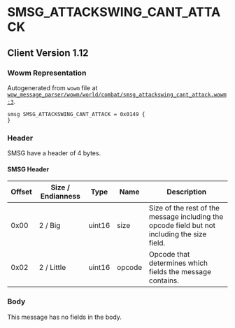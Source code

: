 # SMSG_ATTACKSWING_CANT_ATTACK

## Client Version 1.12

### Wowm Representation

Autogenerated from `wowm` file at [`wow_message_parser/wowm/world/combat/smsg_attackswing_cant_attack.wowm:3`](https://github.com/gtker/wow_messages/tree/main/wow_message_parser/wowm/world/combat/smsg_attackswing_cant_attack.wowm#L3).
```rust,ignore
smsg SMSG_ATTACKSWING_CANT_ATTACK = 0x0149 {
}
```
### Header

SMSG have a header of 4 bytes.

#### SMSG Header

| Offset | Size / Endianness | Type   | Name   | Description |
| ------ | ----------------- | ------ | ------ | ----------- |
| 0x00   | 2 / Big           | uint16 | size   | Size of the rest of the message including the opcode field but not including the size field.|
| 0x02   | 2 / Little        | uint16 | opcode | Opcode that determines which fields the message contains.|

### Body

This message has no fields in the body.

